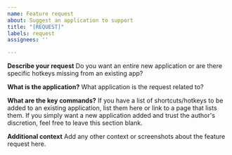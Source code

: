 ```yaml
---
name: Feature request
about: Suggest an application to support
title: "[REQUEST]"
labels: request
assignees: ''

---
```


**Describe your request**
Do you want an entire new application or are there specific hotkeys missing from an existing app?

**What is the application?**
What application is the request related to?

**What are the key commands?**
If you have a list of shortcuts/hotkeys to be added to an existing application, list them here or link to a page that lists them. If you simply want a new application added and trust the author's discretion, feel free to leave this section blank.

**Additional context**
Add any other context or screenshots about the feature request here.
